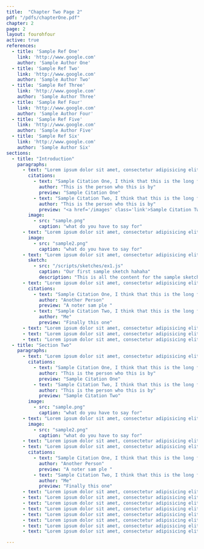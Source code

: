 ```yaml
---
title:  "Chapter Two Page 2"
pdf: "/pdfs/chapterOne.pdf"
chapter: 2
page: 2
layout: fourohfour
active: true
references:
  - title: 'Sample Ref One'
    link: 'http://www.google.com'
    author: 'Sample Author One'
  - title: 'Sample Ref Two'
    link: 'http://www.google.com'
    author: 'Sample Author Two'
  - title: 'Sample Ref Three'
    link: 'http://www.google.com'
    author: 'Sample Author Three'
  - title: 'Sample Ref Four'
    link: 'http://www.google.com'
    author: 'Sample Author Four'
  - title: 'Sample Ref Five'
    link: 'http://www.google.com'
    author: 'Sample Author Five'
  - title: 'Sample Ref Six'
    link: 'http://www.google.com'
    author: 'Sample Author Six'
sections:
  - title: "Introduction"
    paragraphs:
      - text: "Lorem ipsum dolor sit amet, consectetur adipisicing elit. Facilis officia veniam, odio suscipit, culpa expedita quae molestias vero qui id error quisquam porro debitis quia eum perferendis! Aliquid, doloremque, ullam. Lorem ipsum dolor sit amet, consectetur adipisicing elit. Facilis officia veniam, odio suscipit, culpa expedita quae molestias vero qui id error quisquam porro debitis quia eum perferendis! Aliquid, doloremque, ullam. Lorem ipsum dolor sit amet, consectetur adipisicing elit. Perferendis incidunt officiis ea magnam expedita hic quaerat quos, non, facilis alias accusamus nisi nemo eveniet facere animi voluptate, dignissimos perspiciatis ipsa. Lorem ipsum dolor sit amet, consectetur adipisicing elit. Perferendis incidunt officiis ea magnam expedita hic quaerat quos, non, facilis alias accusamus nisi nemo eveniet facere animi voluptate, dignissimos perspiciatis ipsa. what about this we're going in here and i thint katht awe're going toe going in big  time maybe we can actually group content by larger sections and then go from there..."
        citations: 
          - text: "Sample Citation One, I think that this is the long form content that goes here and heere we go"
            author: "This is the person who this is by"
            preview: "Sample Citation One"
          - text: "Sample Citation Two, I think that this is the long form content that goes here and heere we go"
            author: "This is the person who this is by"
            preview: "<a href='/images' class='link'>Sample Citation Two</a>"
        image: 
          - src: "sample.png"
            caption: "what do you have to say for"
      - text: "Lorem ipsum dolor sit amet, consectetur adipisicing elit. Perferendis incidunt officiis ea magnam expedita hic quaerat quos, non, facilis alias accusamus nisi nemo eveniet facere animi voluptate, dignissimos perspiciatis ipsa. Lorem ipsum dolor sit amet, consectetur adipisicing elit. Perferendis incidunt officiis ea magnam expedita hic quaerat quos, non, facilis alias accusamus nisi nemo eveniet facere animi voluptate, dignissimos perspiciatis ipsa. Lorem ipsum dolor sit amet, consectetur adipisicing elit. Perferendis incidunt officiis ea magnam expedita hic quaerat quos, non, facilis alias accusamus nisi nemo eveniet facere animi voluptate, dignissimos perspiciatis ipsa. Lorem ipsum dolor sit amet, consectetur adipisicing elit. Perferendis incidunt officiis ea magnam expedita hic quaerat quos, non, facilis alias accusamus nisi nemo eveniet facere animi voluptate, dignissimos perspiciatis ipsa."
        image: 
          - src: "sample2.png"
            caption: "what do you have to say for"
      - text: "Lorem ipsum dolor sit amet, consectetur adipisicing elit. Consequuntur, ad recusandae sequi, molestiae ipsa quaerat. Ipsa nemo officia id consectetur voluptas ut magnam, a enim possimus commodi! Velit, consectetur, in. Lorem ipsum dolor sit amet, consectetur adipisicing elit. Perferendis incidunt officiis ea magnam expedita hic quaerat quos, non, facilis alias accusamus nisi nemo eveniet facere animi voluptate, dignissimos perspiciatis ipsa. Lorem ipsum dolor sit amet, consectetur adipisicing elit. Perferendis incidunt officiis ea magnam expedita hic quaerat quos, non, facilis alias accusamus nisi nemo eveniet facere animi voluptate, dignissimos perspiciatis ipsa."
        sketch:
          - src: "/scripts/sketches/ex1.js"
            caption: "Our first sample sketch hahaha"
            description: "This is all the content for the sample sketch ayyyyy"
      - text: "Lorem ipsum dolor sit amet, consectetur adipisicing elit. Culpa totam quaerat rerum maiores odit provident laudantium, consectetur quod? Quisquam harum magni officiis aliquam distinctio nam placeat similique nihil ratione voluptatibus! Lorem ipsum dolor sit amet, consectetur adipisicing elit. Perferendis incidunt officiis ea magnam expedita hic quaerat quos, non, facilis alias accusamus nisi nemo eveniet facere animi voluptate, dignissimos perspiciatis ipsa. Lorem ipsum dolor sit amet, consectetur adipisicing elit. Perferendis incidunt officiis ea magnam expedita hic quaerat quos, non, facilis alias accusamus nisi nemo eveniet facere animi voluptate, dignissimos perspiciatis ipsa."
        citations: 
          - text: "Sample Citation One, I think that this is the long form content that goes here and heere we go"
            author: "Another Person"
            preview: "A noter sam ple "
          - text: "Sample Citation Two, I think that this is the long form content that goes here and heere we go"
            author: "Me"
            preview: "Finally this one"
      - text: "Lorem ipsum dolor sit amet, consectetur adipisicing elit. Officia consequuntur inventore, a ad quod dignissimos vel architecto ipsum saepe tempora placeat, eum iusto nemo harum exercitationem! Voluptate, mollitia voluptatibus aut. Lorem ipsum dolor sit amet, consectetur adipisicing elit. Perferendis incidunt officiis ea magnam expedita hic quaerat quos, non, facilis alias accusamus nisi nemo eveniet facere animi voluptate, dignissimos perspiciatis ipsa. Lorem ipsum dolor sit amet, consectetur adipisicing elit. Perferendis incidunt officiis ea magnam expedita hic quaerat quos, non, facilis alias accusamus nisi nemo eveniet facere animi voluptate, dignissimos perspiciatis ipsa."
      - text: "Lorem ipsum dolor sit amet, consectetur adipisicing elit. Officia consequuntur inventore, a ad quod dignissimos vel architecto ipsum saepe tempora placeat, eum iusto nemo harum exercitationem! Voluptate, mollitia voluptatibus aut. Lorem ipsum dolor sit amet, consectetur adipisicing elit. Perferendis incidunt officiis ea magnam expedita hic quaerat quos, non, facilis alias accusamus nisi nemo eveniet facere animi voluptate, dignissimos perspiciatis ipsa. Lorem ipsum dolor sit amet, consectetur adipisicing elit. Perferendis incidunt officiis ea magnam expedita hic quaerat quos, non, facilis alias accusamus nisi nemo eveniet facere animi voluptate, dignissimos perspiciatis ipsa."
      - text: "Lorem ipsum dolor sit amet, consectetur adipisicing elit. Officia consequuntur inventore, a ad quod dignissimos vel architecto ipsum saepe tempora placeat, eum iusto nemo harum exercitationem! Voluptate, mollitia voluptatibus aut. Lorem ipsum dolor sit amet, consectetur adipisicing elit. Perferendis incidunt officiis ea magnam expedita hic quaerat quos, non, facilis alias accusamus nisi nemo eveniet facere animi voluptate, dignissimos perspiciatis ipsa. Lorem ipsum dolor sit amet, consectetur adipisicing elit. Perferendis incidunt officiis ea magnam expedita hic quaerat quos, non, facilis alias accusamus nisi nemo eveniet facere animi voluptate, dignissimos perspiciatis ipsa."
  - title: "Section Two"
    paragraphs:
      - text: "Lorem ipsum dolor sit amet, consectetur adipisicing elit. Facilis officia veniam, odio suscipit, culpa expedita quae molestias vero qui id error quisquam porro debitis quia eum perferendis! Aliquid, doloremque, ullam. Lorem ipsum dolor sit amet, consectetur adipisicing elit. Facilis officia veniam, odio suscipit, culpa expedita quae molestias vero qui id error quisquam porro debitis quia eum perferendis! Aliquid, doloremque, ullam. Lorem ipsum dolor sit amet, consectetur adipisicing elit. Perferendis incidunt officiis ea magnam expedita hic quaerat quos, non, facilis alias accusamus nisi nemo eveniet facere animi voluptate, dignissimos perspiciatis ipsa. Lorem ipsum dolor sit amet, consectetur adipisicing elit. Perferendis incidunt officiis ea magnam expedita hic quaerat quos, non, facilis alias accusamus nisi nemo eveniet facere animi voluptate, dignissimos perspiciatis ipsa."
        citations: 
          - text: "Sample Citation One, I think that this is the long form content that goes here and heere we go"
            author: "This is the person who this is by"
            preview: "Sample Citation One"
          - text: "Sample Citation Two, I think that this is the long form content that goes here and heere we go"
            author: "This is the person who this is by"
            preview: "Sample Citation Two"
        image: 
          - src: "sample.png"
            caption: "what do you have to say for"
      - text: "Lorem ipsum dolor sit amet, consectetur adipisicing elit. Perferendis incidunt officiis ea magnam expedita hic quaerat quos, non, facilis alias accusamus nisi nemo eveniet facere animi voluptate, dignissimos perspiciatis ipsa. Lorem ipsum dolor sit amet, consectetur adipisicing elit. Perferendis incidunt officiis ea magnam expedita hic quaerat quos, non, facilis alias accusamus nisi nemo eveniet facere animi voluptate, dignissimos perspiciatis ipsa. Lorem ipsum dolor sit amet, consectetur adipisicing elit. Perferendis incidunt officiis ea magnam expedita hic quaerat quos, non, facilis alias accusamus nisi nemo eveniet facere animi voluptate, dignissimos perspiciatis ipsa. Lorem ipsum dolor sit amet, consectetur adipisicing elit. Perferendis incidunt officiis ea magnam expedita hic quaerat quos, non, facilis alias accusamus nisi nemo eveniet facere animi voluptate, dignissimos perspiciatis ipsa."
        image: 
          - src: "sample2.png"
            caption: "what do you have to say for"
      - text: "Lorem ipsum dolor sit amet, consectetur adipisicing elit. Consequuntur, ad recusandae sequi, molestiae ipsa quaerat. Ipsa nemo officia id consectetur voluptas ut magnam, a enim possimus commodi! Velit, consectetur, in. Lorem ipsum dolor sit amet, consectetur adipisicing elit. Perferendis incidunt officiis ea magnam expedita hic quaerat quos, non, facilis alias accusamus nisi nemo eveniet facere animi voluptate, dignissimos perspiciatis ipsa. Lorem ipsum dolor sit amet, consectetur adipisicing elit. Perferendis incidunt officiis ea magnam expedita hic quaerat quos, non, facilis alias accusamus nisi nemo eveniet facere animi voluptate, dignissimos perspiciatis ipsa."
      - text: "Lorem ipsum dolor sit amet, consectetur adipisicing elit. Culpa totam quaerat rerum maiores odit provident laudantium, consectetur quod? Quisquam harum magni officiis aliquam distinctio nam placeat similique nihil ratione voluptatibus! Lorem ipsum dolor sit amet, consectetur adipisicing elit. Perferendis incidunt officiis ea magnam expedita hic quaerat quos, non, facilis alias accusamus nisi nemo eveniet facere animi voluptate, dignissimos perspiciatis ipsa. Lorem ipsum dolor sit amet, consectetur adipisicing elit. Perferendis incidunt officiis ea magnam expedita hic quaerat quos, non, facilis alias accusamus nisi nemo eveniet facere animi voluptate, dignissimos perspiciatis ipsa."
        citations: 
          - text: "Sample Citation One, I think that this is the long form content that goes here and heere we go"
            author: "Another Person"
            preview: "A noter sam ple "
          - text: "Sample Citation Two, I think that this is the long form content that goes here and heere we go"
            author: "Me"
            preview: "Finally this one"
      - text: "Lorem ipsum dolor sit amet, consectetur adipisicing elit. Officia consequuntur inventore, a ad quod dignissimos vel architecto ipsum saepe tempora placeat, eum iusto nemo harum exercitationem! Voluptate, mollitia voluptatibus aut. Lorem ipsum dolor sit amet, consectetur adipisicing elit. Perferendis incidunt officiis ea magnam expedita hic quaerat quos, non, facilis alias accusamus nisi nemo eveniet facere animi voluptate, dignissimos perspiciatis ipsa. Lorem ipsum dolor sit amet, consectetur adipisicing elit. Perferendis incidunt officiis ea magnam expedita hic quaerat quos, non, facilis alias accusamus nisi nemo eveniet facere animi voluptate, dignissimos perspiciatis ipsa."
      - text: "Lorem ipsum dolor sit amet, consectetur adipisicing elit. Officia consequuntur inventore, a ad quod dignissimos vel architecto ipsum saepe tempora placeat, eum iusto nemo harum exercitationem! Voluptate, mollitia voluptatibus aut. Lorem ipsum dolor sit amet, consectetur adipisicing elit. Perferendis incidunt officiis ea magnam expedita hic quaerat quos, non, facilis alias accusamus nisi nemo eveniet facere animi voluptate, dignissimos perspiciatis ipsa. Lorem ipsum dolor sit amet, consectetur adipisicing elit. Perferendis incidunt officiis ea magnam expedita hic quaerat quos, non, facilis alias accusamus nisi nemo eveniet facere animi voluptate, dignissimos perspiciatis ipsa."
      - text: "Lorem ipsum dolor sit amet, consectetur adipisicing elit. Officia consequuntur inventore, a ad quod dignissimos vel architecto ipsum saepe tempora placeat, eum iusto nemo harum exercitationem! Voluptate, mollitia voluptatibus aut. Lorem ipsum dolor sit amet, consectetur adipisicing elit. Perferendis incidunt officiis ea magnam expedita hic quaerat quos, non, facilis alias accusamus nisi nemo eveniet facere animi voluptate, dignissimos perspiciatis ipsa. Lorem ipsum dolor sit amet, consectetur adipisicing elit. Perferendis incidunt officiis ea magnam expedita hic quaerat quos, non, facilis alias accusamus nisi nemo eveniet facere animi voluptate, dignissimos perspiciatis ipsa."
      - text: "Lorem ipsum dolor sit amet, consectetur adipisicing elit. Officia consequuntur inventore, a ad quod dignissimos vel architecto ipsum saepe tempora placeat, eum iusto nemo harum exercitationem! Voluptate, mollitia voluptatibus aut. Lorem ipsum dolor sit amet, consectetur adipisicing elit. Perferendis incidunt officiis ea magnam expedita hic quaerat quos, non, facilis alias accusamus nisi nemo eveniet facere animi voluptate, dignissimos perspiciatis ipsa. Lorem ipsum dolor sit amet, consectetur adipisicing elit. Perferendis incidunt officiis ea magnam expedita hic quaerat quos, non, facilis alias accusamus nisi nemo eveniet facere animi voluptate, dignissimos perspiciatis ipsa."
      - text: "Lorem ipsum dolor sit amet, consectetur adipisicing elit. Officia consequuntur inventore, a ad quod dignissimos vel architecto ipsum saepe tempora placeat, eum iusto nemo harum exercitationem! Voluptate, mollitia voluptatibus aut. Lorem ipsum dolor sit amet, consectetur adipisicing elit. Perferendis incidunt officiis ea magnam expedita hic quaerat quos, non, facilis alias accusamus nisi nemo eveniet facere animi voluptate, dignissimos perspiciatis ipsa. Lorem ipsum dolor sit amet, consectetur adipisicing elit. Perferendis incidunt officiis ea magnam expedita hic quaerat quos, non, facilis alias accusamus nisi nemo eveniet facere animi voluptate, dignissimos perspiciatis ipsa."
      - text: "Lorem ipsum dolor sit amet, consectetur adipisicing elit. Officia consequuntur inventore, a ad quod dignissimos vel architecto ipsum saepe tempora placeat, eum iusto nemo harum exercitationem! Voluptate, mollitia voluptatibus aut. Lorem ipsum dolor sit amet, consectetur adipisicing elit. Perferendis incidunt officiis ea magnam expedita hic quaerat quos, non, facilis alias accusamus nisi nemo eveniet facere animi voluptate, dignissimos perspiciatis ipsa. Lorem ipsum dolor sit amet, consectetur adipisicing elit. Perferendis incidunt officiis ea magnam expedita hic quaerat quos, non, facilis alias accusamus nisi nemo eveniet facere animi voluptate, dignissimos perspiciatis ipsa."
      - text: "Lorem ipsum dolor sit amet, consectetur adipisicing elit. Officia consequuntur inventore, a ad quod dignissimos vel architecto ipsum saepe tempora placeat, eum iusto nemo harum exercitationem! Voluptate, mollitia voluptatibus aut. Lorem ipsum dolor sit amet, consectetur adipisicing elit. Perferendis incidunt officiis ea magnam expedita hic quaerat quos, non, facilis alias accusamus nisi nemo eveniet facere animi voluptate, dignissimos perspiciatis ipsa. Lorem ipsum dolor sit amet, consectetur adipisicing elit. Perferendis incidunt officiis ea magnam expedita hic quaerat quos, non, facilis alias accusamus nisi nemo eveniet facere animi voluptate, dignissimos perspiciatis ipsa."
      - text: "Lorem ipsum dolor sit amet, consectetur adipisicing elit. Officia consequuntur inventore, a ad quod dignissimos vel architecto ipsum saepe tempora placeat, eum iusto nemo harum exercitationem! Voluptate, mollitia voluptatibus aut. Lorem ipsum dolor sit amet, consectetur adipisicing elit. Perferendis incidunt officiis ea magnam expedita hic quaerat quos, non, facilis alias accusamus nisi nemo eveniet facere animi voluptate, dignissimos perspiciatis ipsa. Lorem ipsum dolor sit amet, consectetur adipisicing elit. Perferendis incidunt officiis ea magnam expedita hic quaerat quos, non, facilis alias accusamus nisi nemo eveniet facere animi voluptate, dignissimos perspiciatis ipsa."

---
```

